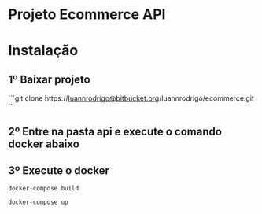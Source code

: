 # Projeto Ecommerce API

# Instalação

## 1º Baixar projeto
```git clone https://luannrodrigo@bitbucket.org/luannrodrigo/ecommerce.git ``
## 2º Entre na pasta api e execute o comando docker abaixo

## 3º Execute o docker

``` 
docker-compose build

docker-compose up
```

